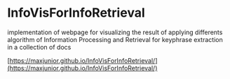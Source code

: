# InfoVisForInfoRetrieval
implementation of webpage for visualizing the result of applying differents algorithm of Information Processing and Retrieval  for keyphrase extraction in a collection of docs

[https://maxjunior.github.io/InfoVisForInfoRetrieval/](https://maxjunior.github.io/InfoVisForInfoRetrieval/)
